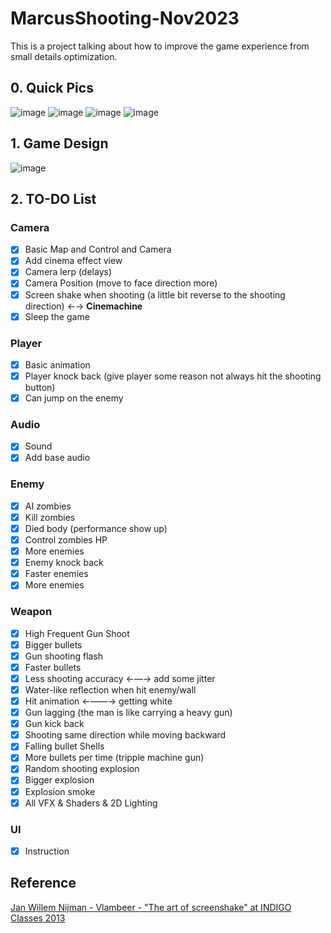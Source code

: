 # MarcusShooting-Nov2023

This is a project talking about how to improve the game experience from small details optimization.

## 0. Quick Pics
![image](https://github.com/yuantianle/MarcusShooting-ING-Nov2023/assets/61530469/8ec8a863-d0f7-4b3d-907e-06ceafe72ebc)
![image](https://github.com/yuantianle/MarcusShooting-ING-Nov2023/assets/61530469/75693d61-a257-4793-908e-de3f0706bb73)
![image](https://github.com/yuantianle/MarcusShooting-ING-Nov2023/assets/61530469/b2e74a8a-e557-4319-99e6-6ed66a2693ef)
![image](https://github.com/yuantianle/MarcusShooting-ING-Nov2023/assets/61530469/59b81fb9-c03e-4a0f-b9f5-8319274d9c6d)

## 1. Game Design
![image](https://github.com/yuantianle/SimpleShootingGame-ING-Nov2023/assets/61530469/309d7f62-902f-4035-9f7e-91d6a0e25ed0)

## 2. TO-DO List
### Camera
- [x]  Basic Map and Control and Camera
- [x]  Add cinema effect view
- [x]  Camera lerp (delays)
- [x]  Camera Position (move to face direction more)
- [x]  Screen shake when shooting (a little bit reverse to the shooting direction)  ←→ **Cinemachine**
- [x]  Sleep the game

### Player
- [x]  Basic animation
- [x]  Player knock back (give player some reason not always hit the shooting button)
- [x]  Can jump on the enemy

### Audio
- [x]  Sound
- [x]  Add base audio

### Enemy
- [x]  AI zombies
- [x]  Kill zombies
- [x]  Died body (performance show up)
- [x]  Control zombies HP
- [x]  More enemies
- [x]  Enemy knock back
- [x]  Faster enemies
- [x]  More enemies

### Weapon
- [x]  High Frequent Gun Shoot
- [x]  Bigger bullets
- [x]  Gun shooting flash
- [x]  Faster bullets
- [x]  Less shooting accuracy  ←—→ add some jitter
- [x]  Water-like reflection when hit enemy/wall
- [x]  Hit animation ←——→ getting white
- [x]  Gun lagging (the man is like carrying a heavy gun)
- [x]  Gun kick back
- [x]  Shooting same direction while moving backward
- [x]  Falling bullet Shells
- [x]  More bullets per time (tripple machine gun)
- [x]  Random shooting explosion
- [x]  Bigger explosion
- [x]  Explosion smoke
- [x]  All VFX & Shaders & 2D Lighting

### UI
- [x]  Instruction


## Reference
[Jan Willem Nijman - Vlambeer - "The art of screenshake" at INDIGO Classes 2013](https://www.youtube.com/watch?v=AJdEqssNZ-U)
